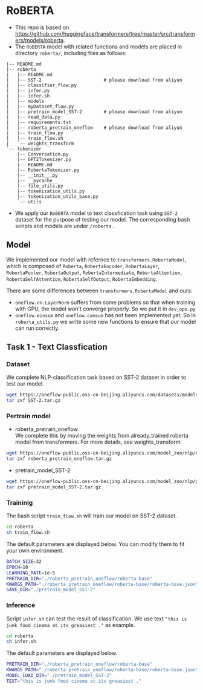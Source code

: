 # RoBERTA
- This repo is based on https://github.com/huggingface/transformers/tree/master/src/transformers/models/roberta.
- The `RoBERTA` model with related functions and models are placed in directory `roberta/`, including files as follows:
```
|-- README.md
|-- roberta
|   |-- README.md
|   |-- SST-2                       # please download from aliyun
|   |-- classifier_flow.py
|   |-- infer.py
|   |-- infer.sh
|   |-- models
|   |-- myDataset_flow.py
|   |-- pretrain_model_SST-2        # please download from aliyun
|   |-- read_data.py
|   |-- requirements.txt
|   |-- roberta_pretrain_oneflow    # please download from aliyun
|   |-- train_flow.py
|   |-- train_flow.sh
|   `-- weights_transform
`-- tokenizer
    |-- Conversation.py
    |-- GPT2Tokenizer.py
    |-- README.md
    |-- RobertaTokenizer.py
    |-- __init__.py
    |-- __pycache__
    |-- file_utils.py
    |-- tokenization_utils.py
    |-- tokenization_utils_base.py
    `-- utils
```

- We apply our `RoBERTA` model to text classfication task using `SST-2` dataset for the purpose of testing our model. The corresponding bash scripts and models are under `/roberta` .

## Model 

We implemented our model with refernce to `transformers.RobertaModel`, which is composed of `Roberta`, `RobertaEncoder`, `RobertaLayer`, `RobertaPooler`, `RobertaOutput`, `RobertaIntermediate`, `RobertaAttention`, `RobertaSelfAttention`, `RobertaSelfOutput`, `RobertaEmbedding`.

There are some differences between `transformers.RobertaModel` and ours:

- `oneflow.nn.LayerNorm` suffers from some problems so that when training with GPU, the model won't converge properly. So we put it in `dev_ops.py`
- `oneflow.einsum` and `oneflow.cumsum` has not been implemented yet, So in `roberta_utils.py` we write some new functions to ensure that our model can run correctly.

## Task 1 - Text Classfication

### Dataset

We complete NLP-classification task based on SST-2 dataset in order to test our model.
```bash
wget https://oneflow-public.oss-cn-beijing.aliyuncs.com/datasets/models/NLP/SST-2.tar.gz
tar zxf SST-2.tar.gz
```
### Pertrain model
- roberta_pretrain_oneflow  <br>
We complete this by moving the weights from already_trained roberta model from transformers. For more details, see weights_transform. 
```bash
wget https://oneflow-public.oss-cn-beijing.aliyuncs.com/model_zoo/nlp/roberta_pretrain_oneflow.tar.gz
tar zxf roberta_pretrain_oneflow.tar.gz
```
- pretrain_model_SST-2 <br>
```bash
wget https://oneflow-public.oss-cn-beijing.aliyuncs.com/model_zoo/nlp/pretrain_model_SST-2.tar.gz
tar zxf pretrain_model_SST-2.tar.gz
```

### Traininig

The bash script `train_flow.sh` will train our model on SST-2 dataset.

```bash
cd roberta
sh train_flow.sh
```

The default parameters are displayed below. You can modify them to fit your own environment.

```bash
BATCH_SIZE=32
EPOCH=10
LEARNING_RATE=1e-5
PRETRAIN_DIR="./roberta_pretrain_oneflow/roberta-base"
KWARGS_PATH="./roberta_pretrain_oneflow/roberta-base/roberta-base.json"
SAVE_DIR="./pretrain_model_SST-2"
```

### Inference

Script `infer.sh` can test the result of classification. We use text `"this is junk food cinema at its greasiest ."` as example.

```bash
cd roberta
sh infer.sh
```

The default parameters are displayed below.

```bash
PRETRAIN_DIR="./roberta_pretrain_oneflow/roberta-base"
KWARGS_PATH="./roberta_pretrain_oneflow/roberta-base/roberta-base.json"
MODEL_LOAD_DIR="./pretrain_model_SST-2"
TEXT="this is junk food cinema at its greasiest ." 
```
